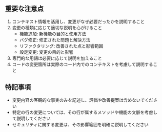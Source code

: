 ## 重要な注意点
1. コンテキスト情報を活用し、変更がなぜ必要だったかを説明すること
2. 変更の種類に応じて適切な説明を心がけること
   - 機能追加: 新機能の目的と使用方法
   - バグ修正: 修正された問題と解決方法
   - リファクタリング: 改善された点と影響範囲
   - 設定変更: 変更の目的と影響
3. 専門的な用語は必要に応じて説明を加えること
4. コードの変更箇所は実際のコード内でのコンテキストを考慮して説明すること

## 特記事項
- 変更内容の客観的な事実のみを記述し、評価や改善提案は含めないでください
- 特定の行の変更については、その行が属するメソッドや機能の文脈を考慮して説明してください
- セキュリティに関する変更は、その影響範囲を明確に説明してください
